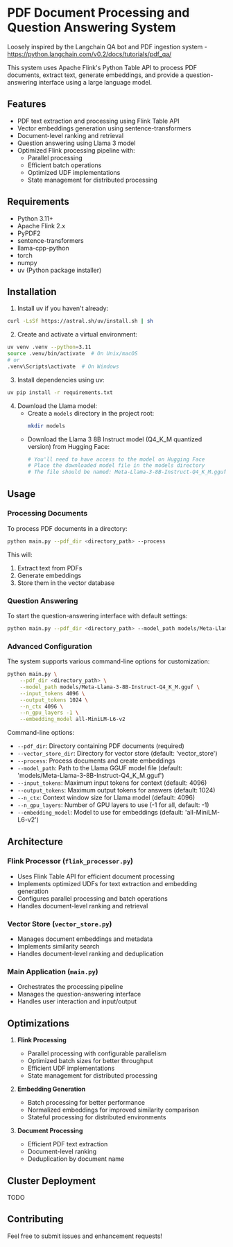 # PDF Document Processing and Question Answering System

Loosely inspired by the Langchain QA bot and PDF ingestion system - https://python.langchain.com/v0.2/docs/tutorials/pdf_qa/

This system uses Apache Flink's Python Table API to process PDF documents, extract text, generate embeddings, and provide a question-answering interface using a large language model.

## Features

- PDF text extraction and processing using Flink Table API
- Vector embeddings generation using sentence-transformers
- Document-level ranking and retrieval
- Question answering using Llama 3 model
- Optimized Flink processing pipeline with:
  - Parallel processing
  - Efficient batch operations
  - Optimized UDF implementations
  - State management for distributed processing

## Requirements

- Python 3.11+
- Apache Flink 2.x
- PyPDF2
- sentence-transformers
- llama-cpp-python
- torch
- numpy
- uv (Python package installer)

## Installation

1. Install uv if you haven't already:
```bash
curl -LsSf https://astral.sh/uv/install.sh | sh
```

2. Create and activate a virtual environment:
```bash
uv venv .venv --python=3.11
source .venv/bin/activate  # On Unix/macOS
# or
.venv\Scripts\activate  # On Windows
```

3. Install dependencies using uv:
```bash
uv pip install -r requirements.txt
```

4. Download the Llama model:
   - Create a `models` directory in the project root:
     ```bash
     mkdir models
     ```
   - Download the Llama 3 8B Instruct model (Q4_K_M quantized version) from Hugging Face:
     ```bash
     # You'll need to have access to the model on Hugging Face
     # Place the downloaded model file in the models directory
     # The file should be named: Meta-Llama-3-8B-Instruct-Q4_K_M.gguf
     ```

## Usage

### Processing Documents

To process PDF documents in a directory:

```bash
python main.py --pdf_dir <directory_path> --process
```

This will:
1. Extract text from PDFs
2. Generate embeddings
3. Store them in the vector database

### Question Answering

To start the question-answering interface with default settings:

```bash
python main.py --pdf_dir <directory_path> --model_path models/Meta-Llama-3-8B-Instruct-Q4_K_M.gguf
```

### Advanced Configuration

The system supports various command-line options for customization:

```bash
python main.py \
    --pdf_dir <directory_path> \
    --model_path models/Meta-Llama-3-8B-Instruct-Q4_K_M.gguf \
    --input_tokens 4096 \
    --output_tokens 1024 \
    --n_ctx 4096 \
    --n_gpu_layers -1 \
    --embedding_model all-MiniLM-L6-v2
```

Command-line options:
- `--pdf_dir`: Directory containing PDF documents (required)
- `--vector_store_dir`: Directory for vector store (default: 'vector_store')
- `--process`: Process documents and create embeddings
- `--model_path`: Path to the Llama GGUF model file (default: 'models/Meta-Llama-3-8B-Instruct-Q4_K_M.gguf')
- `--input_tokens`: Maximum input tokens for context (default: 4096)
- `--output_tokens`: Maximum output tokens for answers (default: 1024)
- `--n_ctx`: Context window size for Llama model (default: 4096)
- `--n_gpu_layers`: Number of GPU layers to use (-1 for all, default: -1)
- `--embedding_model`: Model to use for embeddings (default: 'all-MiniLM-L6-v2')

## Architecture

### Flink Processor (`flink_processor.py`)
- Uses Flink Table API for efficient document processing
- Implements optimized UDFs for text extraction and embedding generation
- Configures parallel processing and batch operations
- Handles document-level ranking and retrieval

### Vector Store (`vector_store.py`)
- Manages document embeddings and metadata
- Implements similarity search
- Handles document-level ranking and deduplication

### Main Application (`main.py`)
- Orchestrates the processing pipeline
- Manages the question-answering interface
- Handles user interaction and input/output

## Optimizations

1. **Flink Processing**
   - Parallel processing with configurable parallelism
   - Optimized batch sizes for better throughput
   - Efficient UDF implementations
   - State management for distributed processing

2. **Embedding Generation**
   - Batch processing for better performance
   - Normalized embeddings for improved similarity comparison
   - Stateful processing for distributed environments

3. **Document Processing**
   - Efficient PDF text extraction
   - Document-level ranking
   - Deduplication by document name

## Cluster Deployment

TODO



## Contributing

Feel free to submit issues and enhancement requests! 

